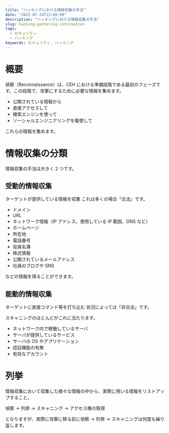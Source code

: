 ```yaml
---
title: "ハッキングにおける情報収集の手法"
date: "2022-07-24T13:00:00"
description: "ハッキングにおける情報収集の手法"
slug: hacking-gathering-information
tags:
  - セキュリティ
  - ハッキング
keywords: セキュリティ, ハッキング
---
```


# 概要

偵察（Reconnaissance）は、CEH における準備段階である最初のフェーズです。この段階で、攻撃にするために必要な情報を集めます。

- 公開されている情報から
- 直接アクセスして
- 検索エンジンを使って
- ソーシャルエンジニアリングを駆使して

これらの情報を集めます。

# 情報収集の分類

情報収集の手法は大きく 2 つです。

## 受動的情報収集

ターゲットが提供している情報を収集
これは多くの場合「合法」です。

- ドメイン
- URL
- ネットワーク情報（IP アドレス、使用している IP 範囲、DNS など）
- ホームページ
- 所在地
- 電話番号
- 役員名簿
- 株式情報
- 公開されているメールアドレス
- 社員のブログや SNS

などの情報を得ることができます。

## 能動的情報収集

ターゲットに直接コマンド等を打ち込む
状況によっては「非合法」です。

スキャニングのほとんどがこれに当たります。

- ネットワーク内で稼働しているサーバ
- サーバが提供しているサービス
- サーバの OS やアプリケーション
- 認証機能の有無
- 有効なアカウント

# 列挙

情報収集において収集した様々な情報の中から、実際に用いる情報をリストアップすること。

偵察 → 列挙 → スキャニング → アクセス権の取得

となりますが、実際に攻撃に移る前に偵察 → 列挙 → スキャニングは何度も繰り返します。

